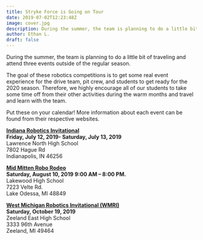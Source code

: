 ```yaml
---
title: Stryke Force is Going on Tour
date: 2019-07-02T12:23:48Z
image: cover.jpg
description: During the summer, the team is planning to do a little bit of traveling and attend three events outside of the regular season.
author: Ethan L.
draft: false
---
```


During the summer, the team is planning to do a little bit of traveling and
attend three events outside of the regular season.

<!--more-->

The goal of these robotics competitions is to get some real event experience
for the drive team, pit crew, and students to get ready for the 2020 season.
Therefore, we highly encourage all of our students to take some time off from
their other activities during the warm months and travel and learn with the
team.

Put these on your calendar! More information about each event can be found from
their respective websites.

**[Indiana Robotics Invitational](http://indianaroboticsinvitational.org/)**<br>
**Friday, July 12, 2019- Saturday, July 13, 2019**<br>
Lawrence North High School<br>
7802 Hague Rd<br>
Indianapolis, IN 46256

**[Mid Mitten Robo Rodeo](https://midmittenroborodeo.com/)**<br>
**Saturday, August 10, 2019 9:00 AM – 8:00 PM.**<br>
Lakewood High School<br>
7223 Velte Rd.<br>
Lake Odessa, MI 48849

**[West Michigan Robotics Invitational (WMRI)](http://www.wmri.info/home)**<br>
**Saturday, October 19, 2019** <br>
Zeeland East High School<br>
3333 96th Avenue<br>
Zeeland, MI 49464
